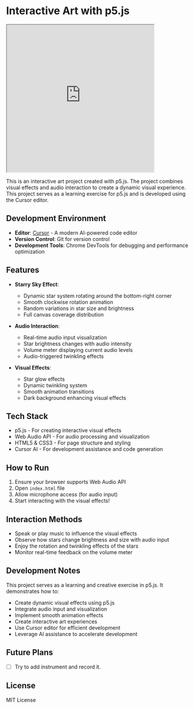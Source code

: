 # Interactive Art with p5.js


<iframe src="https://openprocessing.org/sketch/2676906/embed/" width="400" height="400"></iframe>

This is an interactive art project created with p5.js. The project combines visual effects and audio interaction to create a dynamic visual experience. This project serves as a learning exercise for p5.js and is developed using the Cursor editor.

## Development Environment

- **Editor**: [Cursor](https://cursor.sh/) - A modern AI-powered code editor
- **Version Control**: Git for version control
- **Development Tools**: Chrome DevTools for debugging and performance optimization

## Features

- **Starry Sky Effect**:
  - Dynamic star system rotating around the bottom-right corner
  - Smooth clockwise rotation animation
  - Random variations in star size and brightness
  - Full canvas coverage distribution

- **Audio Interaction**:
  - Real-time audio input visualization
  - Star brightness changes with audio intensity
  - Volume meter displaying current audio levels
  - Audio-triggered twinkling effects

- **Visual Effects**:
  - Star glow effects
  - Dynamic twinkling system
  - Smooth animation transitions
  - Dark background enhancing visual effects

## Tech Stack

- p5.js - For creating interactive visual effects
- Web Audio API - For audio processing and visualization
- HTML5 & CSS3 - For page structure and styling
- Cursor AI - For development assistance and code generation

## How to Run

1. Ensure your browser supports Web Audio API
2. Open `index.html` file
3. Allow microphone access (for audio input)
4. Start interacting with the visual effects!

## Interaction Methods

- Speak or play music to influence the visual effects
- Observe how stars change brightness and size with audio input
- Enjoy the rotation and twinkling effects of the stars
- Monitor real-time feedback on the volume meter

## Development Notes

This project serves as a learning and creative exercise in p5.js. It demonstrates how to:
- Create dynamic visual effects using p5.js
- Integrate audio input and visualization
- Implement smooth animation effects
- Create interactive art experiences
- Use Cursor editor for efficient development
- Leverage AI assistance to accelerate development

## Future Plans

- [ ] Try to add instrument and record it.

## License

MIT License 